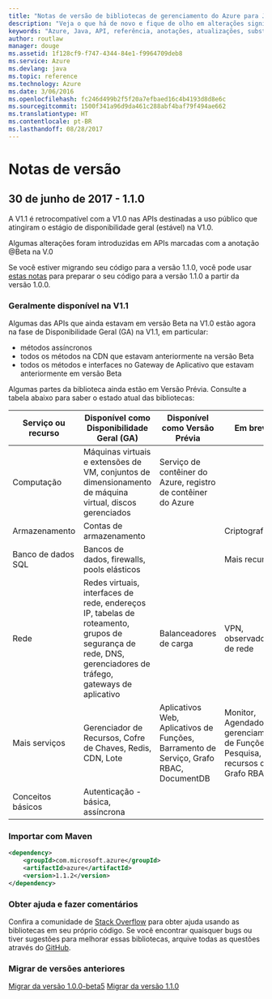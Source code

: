 ```yaml
---
title: "Notas de versão de bibliotecas de gerenciamento do Azure para Java | Microsoft Docs"
description: "Veja o que há de novo e fique de olho em alterações significativas nas bibliotecas de gerenciamento do Azure para Java"
keywords: "Azure, Java, API, referência, anotações, atualizações, substituir, obsoleto"
author: routlaw
manager: douge
ms.assetid: 1f128cf9-f747-4344-84e1-f9964709deb8
ms.service: Azure
ms.devlang: java
ms.topic: reference
ms.technology: Azure
ms.date: 3/06/2016
ms.openlocfilehash: fc246d499b2f5f20a7efbaed16c4b4193d8d8e6c
ms.sourcegitcommit: 1500f341a96d9da461c288abf4baf79f494ae662
ms.translationtype: HT
ms.contentlocale: pt-BR
ms.lasthandoff: 08/28/2017
---
```

# <a name="release-notes"></a>Notas de versão 

## <a name="june-30-2017---110"></a>30 de junho de 2017 - 1.1.0 

A V1.1 é retrocompatível com a V1.0 nas APIs destinadas a uso público que atingiram o estágio de disponibilidade geral (estável) na V1.0.

Algumas alterações foram introduzidas em APIs marcadas com a anotação @Beta na V.0

Se você estiver migrando seu código para a versão 1.1.0, você pode usar [estas notas](https://github.com/Azure/azure-sdk-for-java/blob/master/notes/prepare-for-1.1.0.md) para preparar o seu código para a versão 1.1.0 a partir da versão 1.0.0.

### <a name="generally-availabile-in-v11"></a>Geralmente disponível na V1.1

Algumas das APIs que ainda estavam em versão Beta na V1.0 estão agora na fase de Disponibilidade Geral (GA) na V1.1, em particular:

- métodos assíncronos
- todos os métodos na CDN que estavam anteriormente na versão Beta
- todos os métodos e interfaces no Gateway de Aplicativo que estavam anteriormente em versão Beta

 Algumas partes da biblioteca ainda estão em Versão Prévia. Consulte a tabela abaixo para saber o estado atual das bibliotecas:

Serviço ou recurso | Disponível como Disponibilidade Geral (GA) | Disponível como Versão Prévia  | Em breve |
---------|---------|---------|---------|
Computação  | Máquinas virtuais e extensões de VM, conjuntos de dimensionamento de máquina virtual, discos gerenciados   | Serviço de contêiner do Azure, registro de contêiner do Azure |    |
Armazenamento   |  Contas de armazenamento       |         |   Criptografia      |
Banco de dados SQL  | Bancos de dados, firewalls, pools elásticos        |         |   Mais recursos      |
Rede    |  Redes virtuais, interfaces de rede, endereços IP, tabelas de roteamento, grupos de segurança de rede, DNS, gerenciadores de tráfego, gateways de aplicativo  |    Balanceadores de carga     |   VPN, observadores de rede   |
Mais serviços    |  Gerenciador de Recursos, Cofre de Chaves, Redis, CDN, Lote       |  Aplicativos Web, Aplicativos de Funções, Barramento de Serviço, Grafo RBAC, DocumentDB   | Monitor, Agendador, gerenciamento de Funções, Pesquisa, mais recursos do Grafo RBAC        |
Conceitos básicos     |   Autenticação - básica, assíncrona       |      |         |

### <a name="import-with-maven"></a>Importar com Maven

```XML
<dependency>
    <groupId>com.microsoft.azure</groupId>
    <artifactId>azure</artifactId>
    <version>1.1.2</version>
</dependency>
```

### <a name="get-help-and-give-feedback"></a>Obter ajuda e fazer comentários

Confira a comunidade de [Stack Overflow](http://stackoverflow.com/questions/tagged/azure-java-sdk) para obter ajuda usando as bibliotecas em seu próprio código. Se você encontrar quaisquer bugs ou tiver sugestões para melhorar essas bibliotecas, arquive todas as questões através do [GitHub](https://github.com/Azure/azure-sdk-for-java/issues).

### <a name="migrate-from-previous-releases"></a>Migrar de versões anteriores

[Migrar da versão 1.0.0-beta5](https://github.com/Azure/azure-sdk-for-java/blob/master/notes/prepare-for-1.0.0.md) [Migrar da versão 1.1.0  ](https://github.com/Azure/azure-sdk-for-java/blob/master/notes/prepare-for-1.1.0.md)


